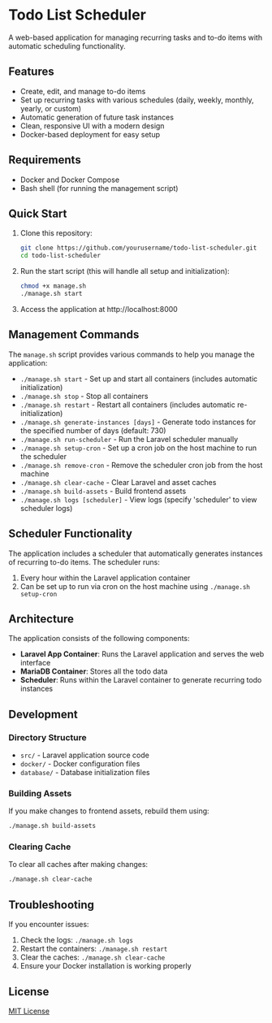 # Todo List Scheduler

A web-based application for managing recurring tasks and to-do items with automatic scheduling functionality.

## Features

- Create, edit, and manage to-do items
- Set up recurring tasks with various schedules (daily, weekly, monthly, yearly, or custom)
- Automatic generation of future task instances
- Clean, responsive UI with a modern design
- Docker-based deployment for easy setup

## Requirements

- Docker and Docker Compose
- Bash shell (for running the management script)

## Quick Start

1. Clone this repository:
   ```bash
   git clone https://github.com/yourusername/todo-list-scheduler.git
   cd todo-list-scheduler
   ```

2. Run the start script (this will handle all setup and initialization):
   ```bash
   chmod +x manage.sh
   ./manage.sh start
   ```

3. Access the application at http://localhost:8000

## Management Commands

The `manage.sh` script provides various commands to help you manage the application:

- `./manage.sh start` - Set up and start all containers (includes automatic initialization)
- `./manage.sh stop` - Stop all containers
- `./manage.sh restart` - Restart all containers (includes automatic re-initialization)
- `./manage.sh generate-instances [days]` - Generate todo instances for the specified number of days (default: 730)
- `./manage.sh run-scheduler` - Run the Laravel scheduler manually
- `./manage.sh setup-cron` - Set up a cron job on the host machine to run the scheduler
- `./manage.sh remove-cron` - Remove the scheduler cron job from the host machine
- `./manage.sh clear-cache` - Clear Laravel and asset caches
- `./manage.sh build-assets` - Build frontend assets
- `./manage.sh logs [scheduler]` - View logs (specify 'scheduler' to view scheduler logs)

## Scheduler Functionality

The application includes a scheduler that automatically generates instances of recurring to-do items. The scheduler runs:

1. Every hour within the Laravel application container
2. Can be set up to run via cron on the host machine using `./manage.sh setup-cron`

## Architecture

The application consists of the following components:

- **Laravel App Container**: Runs the Laravel application and serves the web interface
- **MariaDB Container**: Stores all the todo data
- **Scheduler**: Runs within the Laravel container to generate recurring todo instances

## Development

### Directory Structure

- `src/` - Laravel application source code
- `docker/` - Docker configuration files
- `database/` - Database initialization files

### Building Assets

If you make changes to frontend assets, rebuild them using:

```bash
./manage.sh build-assets
```

### Clearing Cache

To clear all caches after making changes:

```bash
./manage.sh clear-cache
```

## Troubleshooting

If you encounter issues:

1. Check the logs: `./manage.sh logs`
2. Restart the containers: `./manage.sh restart`
3. Clear the caches: `./manage.sh clear-cache`
4. Ensure your Docker installation is working properly

## License

[MIT License](LICENSE)
